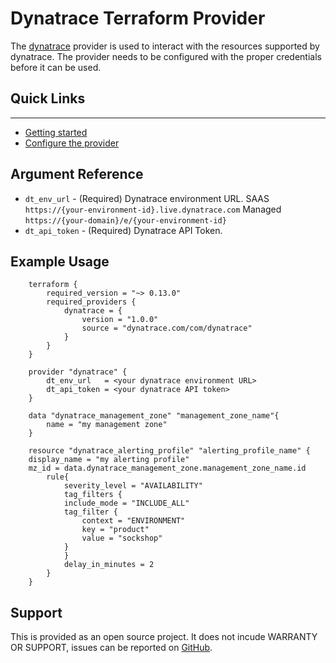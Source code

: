 # Dynatrace Terraform Provider

The [dynatrace] provider is used to interact with the resources supported by dynatrace. The provider needs to be configured with the proper credentials before it can be used.

## Quick Links

---

* [Getting started]
* [Configure the provider]

## Argument Reference

* `dt_env_url` - (Required) Dynatrace environment URL. SAAS `https://{your-environment-id}.live.dynatrace.com` Managed `https://{your-domain}/e/{your-environment-id}`
* `dt_api_token` - (Required) Dynatrace API Token.

## Example Usage

```hcl
    terraform {
        required_version = "~> 0.13.0"
        required_providers {
            dynatrace = {
                version = "1.0.0"
                source = "dynatrace.com/com/dynatrace"
            }
        }
    }

    provider "dynatrace" {
        dt_env_url   = <your dynatrace environment URL>
        dt_api_token = <your dynatrace API token>
    }

    data "dynatrace_management_zone" "management_zone_name"{
        name = "my management zone"
    }

    resource "dynatrace_alerting_profile" "alerting_profile_name" {
    display_name = "my alerting profile"
    mz_id = data.dynatrace_management_zone.management_zone_name.id
        rule{
            severity_level = "AVAILABILITY"
            tag_filters {
            include_mode = "INCLUDE_ALL"
            tag_filter {
                context = "ENVIRONMENT"
                key = "product"
                value = "sockshop"
            }
            }
            delay_in_minutes = 2
        }
    }
```

## Support

This is provided as an open source project. It does not incude WARRANTY OR SUPPORT, issues can be reported on [GitHub].

[dynatrace]: https://www.dynatrace.com/
[Getting started]: ./guides/getting_started.md
[Configure the provider]: ./guides/provider_configuration.md
[GitHub]: https://github.com/luisr-escobar/terraform-provider-dynatrace/issues